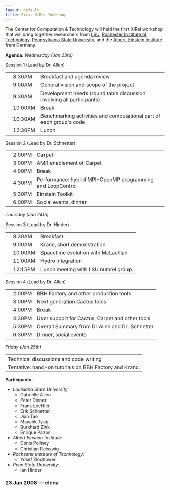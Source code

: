 ```yaml
---
layout: default
title: First XiRel Workshop
---
```

The Center for Computation & Technology will held the first XiRel
workshop that will bring together researchers from
[LSU](http://www.lsu.edu), [Rochester Institute of
Technology](http://rit.edu/), [Pennsylvania State
University](http://www.psu.edu/), and the [Albert-Einstein
Institute](http://www.aei.mpg.de) from Germany.

**Agenda:** *Wednesday (Jan 23rd)*

Session 1 (Lead by Dr. Allen)

|     |         |                                                                       |
|-----|---------|-----------------------------------------------------------------------|
|     | 8:30AM  | Breakfast and agenda review                                           |
|     | 9:00AM  | General vision and scope of the project                               |
|     | 9:30AM  | Development needs (round table discussion involving all participants) |
|     | 10:00AM | Break                                                                 |
|     | 10:30AM | Benchmarking activities and computational part of each group's code   |
|     | 12:30PM | Lunch                                                                 |

Session 2 (Lead by Dr. Schnetter)

|     |        |                                                            |
|-----|--------|------------------------------------------------------------|
|     | 2:00PM | Carpet                                                     |
|     | 3:00PM | AMR enablement of Carpet                                   |
|     | 4:00PM | Break                                                      |
|     | 4:30PM | Performance: hybrid MPI+OpenMP programming and LoopControl |
|     | 5:30PM | Einstein Toolkit                                           |
|     | 6:00PM | Social events, dinner                                      |

*Thursday (Jan 24th)*

Session 3 (Lead by Dr. Hinder)

|     |         |                                      |
|-----|---------|--------------------------------------|
|     | 8:30AM  | Breakfast                            |
|     | 9:00AM  | Kranc, short demonstration           |
|     | 10:00AM | Spacetime evolution with McLachlan   |
|     | 11:00AM | Hydro integration                    |
|     | 12:15PM | Lunch meeting with LSU numrel group. |

Session 4 (Lead by Dr. Allen)

|     |        |                                                 |
|-----|--------|-------------------------------------------------|
|     | 2:00PM | BBH Factory and other production tools          |
|     | 3:00PM | Next generation Cactus tools                    |
|     | 4:00PM | Break                                           |
|     | 4:30PM | User support for Cactus, Carpet and other tools |
|     | 5:30PM | Overall Summary from Dr Allen and Dr. Schnetter |
|     | 6:30PM | Dinner, social events                           |

*Friday (Jan 25th)*

|                                                        |
|--------------------------------------------------------|
| Technical discussions and code writing                 |
| Tentative: hand-on tutorials on BBH Factory and Kranc. |

**Participants:**

-   *Louisiana State University:*
    -   Gabrielle Allen
    -   Peter Diener
    -   Frank Loeffler
    -   Erik Schnetter
    -   Jian Tao
    -   Mayank Tyagi
    -   Burkhard Zink
    -   Enrique Pazos
-   *Albert Einstein Institute:*
    -   Denis Pollney
    -   Christian Reisswig
-   *Rochester Institute of Technology:*
    -   Yosef Zlochower
-   *Penn State University:*
    -   Ian Hinder

### 23 Jan 2008 — elena
